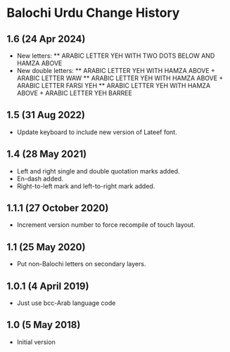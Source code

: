 Balochi Urdu Change History
===============================

1.6 (24 Apr 2024)
-----------------
* New letters: 
** ARABIC LETTER YEH WITH TWO DOTS BELOW AND HAMZA ABOVE
* New double letters:
** ARABIC LETTER YEH WITH HAMZA ABOVE + ARABIC LETTER WAW
** ARABIC LETTER YEH WITH HAMZA ABOVE + ARABIC LETTER FARSI YEH
** ARABIC LETTER YEH WITH HAMZA ABOVE + ARABIC LETTER YEH BARREE

1.5 (31 Aug 2022)
-----------------
* Update keyboard to include new version of Lateef font.

1.4 (28 May 2021)
-----------------
* Left and right single and double quotation marks added.
* En-dash added.
* Right-to-left mark and left-to-right mark added. 

1.1.1 (27 October 2020)
-----------------------
* Increment version number to force recompile of touch layout.

1.1 (25 May 2020)
-----------------
* Put non-Balochi letters on secondary layers.

1.0.1 (4 April 2019)
--------------------
* Just use bcc-Arab language code

1.0 (5 May 2018)
----------------
* Initial version